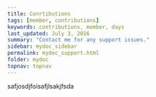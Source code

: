 ```yaml
---
title: Conrtibutions
tags: [member, contributions]
keywords: contributions, member, days
last_updated: July 3, 2016
summary: "Contact me for any support issues."
sidebar: mydoc_sidebar
permalink: mydoc_support.html
folder: mydoc
topnav: topnav
---
```


safjosdjfoisafjlsakjfsda
